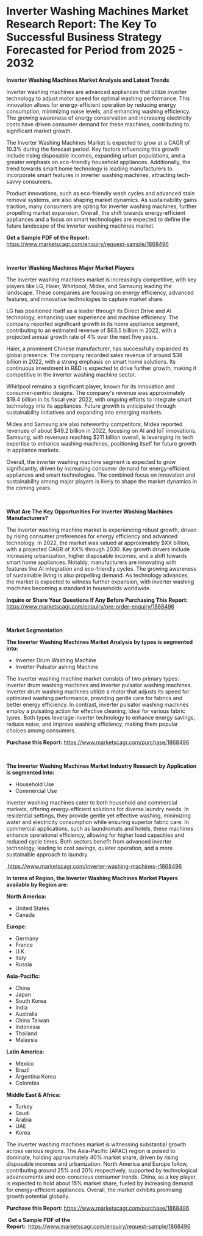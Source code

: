 <p><h1>Inverter Washing Machines Market Research Report: The Key To Successful Business Strategy Forecasted for Period from 2025 - 2032</h1></p><p><strong>Inverter Washing Machines Market Analysis and Latest Trends</strong></p>
<p><p>Inverter washing machines are advanced appliances that utilize inverter technology to adjust motor speed for optimal washing performance. This innovation allows for energy-efficient operation by reducing energy consumption, minimizing noise levels, and enhancing washing efficiency. The growing awareness of energy conservation and increasing electricity costs have driven consumer demand for these machines, contributing to significant market growth.</p><p>The Inverter Washing Machines Market is expected to grow at a CAGR of 10.3% during the forecast period. Key factors influencing this growth include rising disposable incomes, expanding urban populations, and a greater emphasis on eco-friendly household appliances. Additionally, the trend towards smart home technology is leading manufacturers to incorporate smart features in inverter washing machines, attracting tech-savvy consumers. </p><p>Product innovations, such as eco-friendly wash cycles and advanced stain removal systems, are also shaping market dynamics. As sustainability gains traction, many consumers are opting for inverter washing machines, further propelling market expansion. Overall, the shift towards energy-efficient appliances and a focus on smart technologies are expected to define the future landscape of the inverter washing machines market.</p></p>
<p><strong>Get a Sample PDF of the Report:&nbsp;</strong> <a href="https://www.marketscagr.com/enquiry/request-sample/1868496?utm_campaign=3216&utm_medium=2&utm_source=Github&utm_content=ia&utm_term=15042025&utm_id=inverter-washing-machines">https://www.marketscagr.com/enquiry/request-sample/1868496</a></p>
<p>&nbsp;</p>
<p><strong>Inverter Washing Machines Major Market Players</strong></p>
<p><p>The inverter washing machines market is increasingly competitive, with key players like LG, Haier, Whirlpool, Midea, and Samsung leading the landscape. These companies are focusing on energy efficiency, advanced features, and innovative technologies to capture market share. </p><p>LG has positioned itself as a leader through its Direct Drive and AI technology, enhancing user experience and machine efficiency. The company reported significant growth in its home appliance segment, contributing to an estimated revenue of $63.5 billion in 2022, with a projected annual growth rate of 4% over the next five years.</p><p>Haier, a prominent Chinese manufacturer, has successfully expanded its global presence. The company recorded sales revenue of around $38 billion in 2022, with a strong emphasis on smart home solutions. Its continuous investment in R&D is expected to drive further growth, making it competitive in the inverter washing machine sector.</p><p>Whirlpool remains a significant player, known for its innovation and consumer-centric designs. The company's revenue was approximately $19.4 billion in its fiscal year 2022, with ongoing efforts to integrate smart technology into its appliances. Future growth is anticipated through sustainability initiatives and expanding into emerging markets.</p><p>Midea and Samsung are also noteworthy competitors; Midea reported revenues of about $49.2 billion in 2022, focusing on AI and IoT innovations. Samsung, with revenues reaching $211 billion overall, is leveraging its tech expertise to enhance washing machines, positioning itself for future growth in appliance markets.</p><p>Overall, the inverter washing machine segment is expected to grow significantly, driven by increasing consumer demand for energy-efficient appliances and smart technologies. The combined focus on innovation and sustainability among major players is likely to shape the market dynamics in the coming years.</p></p>
<p>&nbsp;</p>
<p><strong>What Are The Key Opportunities For Inverter Washing Machines Manufacturers?</strong></p>
<p><p>The inverter washing machine market is experiencing robust growth, driven by rising consumer preferences for energy efficiency and advanced technology. In 2022, the market was valued at approximately $XX billion, with a projected CAGR of XX% through 2030. Key growth drivers include increasing urbanization, higher disposable incomes, and a shift towards smart home appliances. Notably, manufacturers are innovating with features like AI integration and eco-friendly cycles. The growing awareness of sustainable living is also propelling demand. As technology advances, the market is expected to witness further expansion, with inverter washing machines becoming a standard in households worldwide.</p></p>
<p><strong>Inquire or Share Your Questions If Any Before Purchasing This Report:</strong> <a href="https://www.marketscagr.com/enquiry/pre-order-enquiry/1868496?utm_campaign=3216&utm_medium=2&utm_source=Github&utm_content=ia&utm_term=15042025&utm_id=inverter-washing-machines">https://www.marketscagr.com/enquiry/pre-order-enquiry/1868496</a></p>
<p>&nbsp;</p>
<p><strong>Market Segmentation</strong></p>
<p><strong>The Inverter Washing Machines Market Analysis by types is segmented into:</strong></p>
<p><ul><li>Inverter Drum Washing Machine</li><li>Inverter Pulsator ashing Machine</li></ul></p>
<p><p>The inverter washing machine market consists of two primary types: inverter drum washing machines and inverter pulsator washing machines. Inverter drum washing machines utilize a motor that adjusts its speed for optimized washing performance, providing gentle care for fabrics and better energy efficiency. In contrast, inverter pulsator washing machines employ a pulsating action for effective cleaning, ideal for various fabric types. Both types leverage inverter technology to enhance energy savings, reduce noise, and improve washing efficiency, making them popular choices among consumers.</p></p>
<p><strong>Purchase this Report:&nbsp;</strong><a href="https://www.marketscagr.com/purchase/1868496?utm_campaign=3216&utm_medium=2&utm_source=Github&utm_content=ia&utm_term=15042025&utm_id=inverter-washing-machines">https://www.marketscagr.com/purchase/1868496</a></p>
<p>&nbsp;</p>
<p><strong>The Inverter Washing Machines Market Industry Research by Application is segmented into:</strong></p>
<p><ul><li>Household Use</li><li>Commercial Use</li></ul></p>
<p><p>Inverter washing machines cater to both household and commercial markets, offering energy-efficient solutions for diverse laundry needs. In residential settings, they provide gentle yet effective washing, minimizing water and electricity consumption while ensuring superior fabric care. In commercial applications, such as laundromats and hotels, these machines enhance operational efficiency, allowing for higher load capacities and reduced cycle times. Both sectors benefit from advanced inverter technology, leading to cost savings, quieter operation, and a more sustainable approach to laundry.</p></p>
<p><a href="https://www.marketscagr.com/inverter-washing-machines-r1868496?utm_campaign=3216&utm_medium=2&utm_source=Github&utm_content=ia&utm_term=15042025&utm_id=inverter-washing-machines">&nbsp;https://www.marketscagr.com/inverter-washing-machines-r1868496</a></p>
<p><strong>In terms of Region, the Inverter Washing Machines Market Players available by Region are:</strong></p>
<p>
    <p> <strong> North America: </strong>
        <ul>
            <li>United States</li>
            <li>Canada</li>
        </ul>
        </p> 
    <p> <strong> Europe: </strong>
        <ul>
            <li>Germany</li>
            <li>France</li>
            <li>U.K.</li>
            <li>Italy</li>
            <li>Russia</li>
        </ul>
        </p> 
    <p> <strong> Asia-Pacific: </strong>
        <ul>
            <li>China</li>
            <li>Japan</li>
            <li>South Korea</li>
            <li>India</li>
            <li>Australia</li>
            <li>China Taiwan</li>
            <li>Indonesia</li>
            <li>Thailand</li>
            <li>Malaysia</li>
        </ul>
        </p> 
    <p> <strong> Latin America: </strong>
        <ul>
            <li>Mexico</li>
            <li>Brazil</li>
            <li>Argentina Korea</li>
            <li>Colombia</li>
        </ul>
        </p> 
    <p> <strong> Middle East & Africa: </strong>
        <ul>
            <li>Turkey</li>
            <li>Saudi</li>
            <li>Arabia</li>
            <li>UAE</li>
            <li>Korea</li>
        </ul>
    </p>
    </p>
<p><p>The inverter washing machines market is witnessing substantial growth across various regions. The Asia-Pacific (APAC) region is poised to dominate, holding approximately 40% market share, driven by rising disposable incomes and urbanization. North America and Europe follow, contributing around 25% and 20% respectively, supported by technological advancements and eco-conscious consumer trends. China, as a key player, is expected to hold about 15% market share, fueled by increasing demand for energy-efficient appliances. Overall, the market exhibits promising growth potential globally.</p></p>
<p><strong>Purchase this Report: </strong><a href="https://www.marketscagr.com/purchase/1868496?utm_campaign=3216&utm_medium=2&utm_source=Github&utm_content=ia&utm_term=15042025&utm_id=inverter-washing-machines">https://www.marketscagr.com/purchase/1868496</a></p>
<p>&nbsp;<strong>Get a Sample PDF of the Report:&nbsp;&nbsp;</strong><a href="https://www.marketscagr.com/enquiry/request-sample/1868496?utm_campaign=3216&utm_medium=2&utm_source=Github&utm_content=ia&utm_term=15042025&utm_id=inverter-washing-machines">https://www.marketscagr.com/enquiry/request-sample/1868496</a></p>
<p><strong></strong></p>
<p><p></p><p></p><p></p></p>